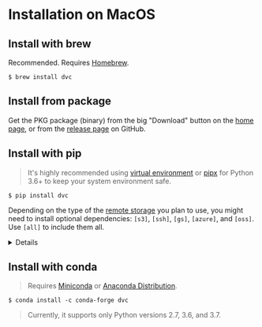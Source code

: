 # Installation on MacOS

## Install with brew

Recommended. Requires [Homebrew](https://brew.sh/).

```dvc
$ brew install dvc
```

## Install from package

Get the PKG package (binary) from the big "Download" button on the
[home page](/), or from the
[release page](https://github.com/iterative/dvc/releases/) on GitHub.

## Install with pip

> It's highly recommended using
> [virtual environment](https://packaging.python.org/tutorials/installing-packages/#creating-virtual-environments)
> or
> [pipx](https://packaging.python.org/guides/installing-stand-alone-command-line-tools/)
> for Python 3.6+ to keep your system environment safe.

```dvc
$ pip install dvc
```

Depending on the type of the
[remote storage](/doc/user-guide/external-dependencies) you plan to use, you
might need to install optional dependencies: `[s3]`, `[ssh]`, `[gs]`, `[azure]`,
and `[oss]`. Use `[all]` to include them all.

<details>

### Example: How to install DVC with support for Amazon S3 storage

```dvc
$ pip install 'dvc[s3]'
```

In this case it installs `boto3` library as well, besides DVC.

</details>

## Install with conda

> Requires [Miniconda](https://docs.conda.io/en/latest/miniconda.htm) or
> [Anaconda Distribution](https://docs.anaconda.com/anaconda/).

```dvc
$ conda install -c conda-forge dvc
```

> Currently, it supports only Python versions 2.7, 3.6, and 3.7.
